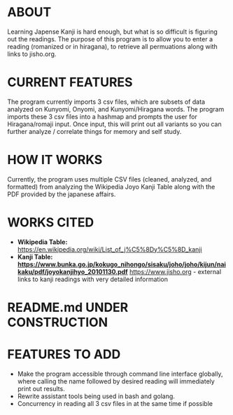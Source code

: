 # ABOUT
Learning Japense Kanji is hard enough, but what is so difficult is figuring out the readings. The purpose of this program is to allow you to enter a reading (romanized or in hiragana), to retrieve all permuations along with links to jisho.org.
# CURRENT FEATURES
The program currently imports 3 csv files, which are subsets of data analyzed on Kunyomi, Onyomi, and Kunyomi/Hiragana words. The program imports these 3 csv files into a hashmap and prompts the user for Hiragana/romaji input. Once input, this will print out all variants so you can further analyze / correlate things for memory and self study.
# HOW IT WORKS
Currently, the program uses multiple CSV files (cleaned, analyzed, and formatted) from analyzing the Wikipedia Joyo Kanji Table along with the PDF provided by the japanese affairs. 
# WORKS CITED
* **Wikipedia Table:**
 https://en.wikipedia.org/wiki/List_of_j%C5%8Dy%C5%8D_kanji
* **Kanji Table: https://www.bunka.go.jp/kokugo_nihongo/sisaku/joho/joho/kijun/naikaku/pdf/joyokanjihyo_20101130.pdf**
https://www.jisho.org - external links to kanji readings with very detailed information

# README.md UNDER CONSTRUCTION

# FEATURES TO ADD
* Make the program accessible through command line interface globally, where calling the name followed by desired reading will immediately print out results.
* Rewrite assistant tools being used in bash and golang.
* Concurrency in reading all 3 csv files in at the same time if possible
